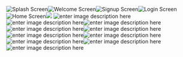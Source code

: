 ![Splash Screen](https://lh3.googleusercontent.com/8a4cjbaxHIiQV-lfpmNngeArP_5bQXaQE_4-6CB5-au1k2SEle8MgXfxYzkUsvlcjQVb6bEIB7kE)![Welcome Screen](https://lh3.googleusercontent.com/5iuE95cf1Uds2hE2_BHp8iU_XnSNQCksOROQeZRioSmcMsniqLwzV5FLOWO4AR_3lbXofLO96UUu)![Signup Screen](https://lh3.googleusercontent.com/hno3PYvEojBS_NA0wpXlrAmuibbNs5sN5msDKcTrvePJ4fiVf1vwU_rguIn_qNSYpkjXHdF0eYdx)![Login Screen](https://lh3.googleusercontent.com/Z36z0EyZ5BgXkgXHrLQZ5lbOw0lbo5krNC3oDen_5yfqzAB7Zi7C1kxg18EXmuHlfd5t-I0xED_Q)![Home Screen](https://lh3.googleusercontent.com/2GZXPLo4yi1zqOE-D0LM-T8wre-XA4rtE0a5d9Q1tOfhldnywBAxcDmYEOVQNIeN_-2dIDURd0Ca)![ ](https://lh3.googleusercontent.com/bWhdqwYQAYylMS2G-P0klgzVNegks_JComgqQCgC5vJsF8El_ISXibP5SOiqYmfunrpxYW1eUrR5 "Wallet Screen")
![enter image description here](https://lh3.googleusercontent.com/M1aZxaa3q7n36WGxpXhUmcwx9Q73a5c9nfW3kMlsYxtHHbPUN1icfYEmpD2mHMdaSRZiD1sRFXXf)
![enter image description here](https://lh3.googleusercontent.com/gXQ_fC_-FajSh4Gx2SWa02rJ0L2UqNOKEUY7dEJJNaT1-H071okjuA49m-pBQW2twImUMAOekuol)![enter image description here](https://lh3.googleusercontent.com/s-UpLZKl5toT0Pw2YpN9qL7Ha7aqsgkQayJOPNkCL3YJhurgGAUgCHbVNWC9GZTysf1HbBbImJ5v)![enter image description here](https://lh3.googleusercontent.com/hYwTOU1BBj2NKDXeqOlB5Z5ZZCZqDF8jpB2TwFWXTdB9Vfru_g54cJwHFktg-sOV7Vb2ND7bIK61)![enter image description here](https://lh3.googleusercontent.com/xHSs8mxa7UiLGDPgiQXc2jpYNoQiJgOwjp7FTM25k-2_co--W7EFUoq3n9ad53_55DY_3GhtxE9I)![enter image description here](https://lh3.googleusercontent.com/89O0DMvtjujbnGrXIAiSLMIzPzSBorVgRJ4_eWJOSIj7RF1O10qtPxvvLdy4q2D8_4ilWHU-fDxQ)![enter image description here](https://lh3.googleusercontent.com/Ly_oDB7j9tvijPARET9YTGh-JNASQcsDTpfmWwoIzu8ud4t7dCketVCry6flu22-azjOYX_v6Zsn)![enter image description here](https://lh3.googleusercontent.com/ajyCTIdxQ9kjV035x_vExfRK_-2e0ULr1fCtgd5mcsWTC6fv1_I4xYMG94BinkBv97Uac0EsRwwk)![enter image description here](https://lh3.googleusercontent.com/Zj3enkkCpCznjqXiIXrHz1DR0wzVmdHEwdIsRPaZH7NO3NyQWIW8517zjElxXeNp-s3jjJAPrEbN)![enter image description here](https://lh3.googleusercontent.com/xLQNt3FiZt6NeCcZQoM2FyUDcnUvJEyQlOOzRiG0mTPEVAjUZJAXK89QNrMCIduVyVNMcYqbTZCn)

